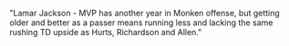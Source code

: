 "Lamar Jackson - MVP has another year in Monken offense, but getting older and better as a passer means running less and lacking the same rushing TD upside as Hurts, Richardson and Allen."